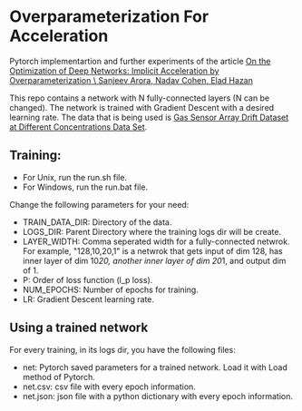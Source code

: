 # Overparameterization For Acceleration
Pytorch implementartion and further experiments of the article
[On the Optimization of Deep Networks: Implicit Acceleration by Overparameterization \ Sanjeev Arora, Nadav Cohen, Elad Hazan](https://arxiv.org/abs/1802.06509)

This repo contains a network with N fully-connected layers (N can be changed).
The network is trained with Gradient Descent with a desired learning rate.
The data that is being used is [Gas Sensor Array Drift Dataset at Different Concentrations Data Set](http://archive.ics.uci.edu/ml/datasets/Gas%2BSensor%2BArray%2BDrift%2BDataset%2Bat%2BDifferent%2BConcentrations).

## Training:
* For Unix, run the run.sh file.
* For Windows, run the run.bat file.

Change the following parameters for your need:
* TRAIN_DATA_DIR: Directory of the data.
* LOGS_DIR: Parent Directory where the training logs dir will be create.
* LAYER_WIDTH: Comma seperated width for a fully-connected netwrok. For example, "128,10,20,1" is a netwrok that gets input of dim 128, has inner layer of dim 10*20, another inner layer of dim 20*1, and output dim of 1.
* P: Order of loss function (l_p loss).
* NUM_EPOCHS: Number of epochs for training.
* LR: Gradient Descent learning rate.

## Using a trained network
For every training, in its logs dir, you have the following files:
* net: Pytorch saved parameters for a trained network. Load it with Load method of Pytorch.
* net.csv: csv file with every epoch information.
* net.json:  json file with a python dictionary with every epoch information.
